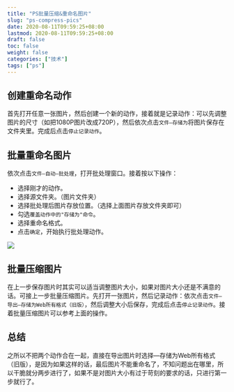 ```yaml
---
title: "PS批量压缩&重命名图片"
slug: "ps-compress-pics"
date: 2020-08-11T09:59:25+08:00
lastmod: 2020-08-11T09:59:25+08:00
draft: false
toc: false
weight: false
categories: ["技术"]
tags: ["ps"]
---
```


## 创建重命名动作

首先打开任意一张图片，然后创建一个新的动作，接着就是记录动作：可以先调整图片的尺寸（如把1080P图片改成720P），然后依次点击`文件—存储为`将图片保存在文件夹里。完成后点击`停止记录动作`。

## 批量重命名图片

依次点击`文件—自动—批处理`，打开批处理窗口。接着按以下操作：

+ 选择刚才的动作。
+ 选择源文件夹。（图片文件夹）
+ 选择批处理后图片存放位置。（选择上面图片存放文件夹即可）
+ 勾选`覆盖动作中的"存储为"命令`。
+ 选择重命名格式。
+ 点击`确定`，开始执行批处理动作。

![](https://cdn.jsdelivr.net/gh/iwyang/pic/20200811103621.jpeg)

## 批量压缩图片

在上一步保存图片时其实可以适当调整图片大小，如果对图片大小还是不满意的话。可接上一步批量压缩图片。先打开一张图片，然后记录动作：依次点击`文件—导出—存储为Web所有格式（旧版）`，然后调整大小后保存，完成后点击`停止记录动作`。接着批量压缩图片可以参考上面的操作。

## 总结

<div class="note primary">
    <p>之所以不把两个动作合在一起，直接在导出图片时选择—存储为Web所有格式（旧版），是因为如果这样的话，最后图片不能重命名了，不知问题出在哪里，所以干脆就分两步进行了，如果不是对图片大小有过于苛刻的要求的话，只进行第一步就行了。</p>
</div>

​    

